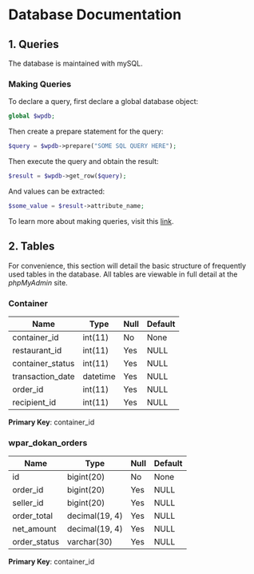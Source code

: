 # Database Documentation

## 1. Queries

The database is maintained with mySQL.

### Making Queries

To declare a query, first declare a global database object:

```php
global $wpdb;
```

Then create a prepare statement for the query:

```php
$query = $wpdb->prepare("SOME SQL QUERY HERE");
```

Then execute the query and obtain the result:

```php
$result = $wpdb->get_row($query);
```

And values can be extracted:

```php
$some_value = $result->attribute_name;
```

To learn more about making queries, visit this [link](https://developer.wordpress.org/reference/classes/wpdb/).



## 2. Tables

For convenience, this section will detail the basic structure of frequently used tables in the database. All tables are viewable in full detail at the *phpMyAdmin* site.

### Container

| Name         | Type    | Null | Default |
| ------------ | ------- | ---- | ------- |
| container_id | int(11) | No   | None    |
| restaurant_id | int(11) | Yes   | NULL    |
| container_status | int(11) | Yes   | NULL    |
| transaction_date | datetime | Yes   | NULL    |
| order_id | int(11) | Yes   | NULL    |
| recipient_id | int(11) | Yes   | NULL    |

**Primary Key**: container_id

### wpar_dokan_orders

| Name         | Type           | Null | Default |
| ------------ | -------------- | ---- | ------- |
| id           | bigint(20)     | No   | None    |
| order_id     | bigint(20)     | Yes  | NULL    |
| seller_id    | bigint(20)     | Yes  | NULL    |
| order_total  | decimal(19, 4) | Yes  | NULL    |
| net_amount   | decimal(19, 4) | Yes  | NULL    |
| order_status | varchar(30)    | Yes  | NULL    |

**Primary Key**: container_id
